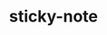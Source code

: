 ---
title: sticky-note
unicode_regular: \ec61
unicode_bold: \ec60
unicode_solid: \ec62
unicode_brand: 
---